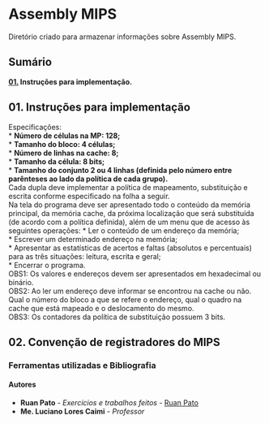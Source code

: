 # Assembly MIPS

Diretório criado para armazenar informações sobre Assembly MIPS.

## Sumário ##
**[01.](#01-Instru%C3%A7%C3%B5es-para-implementa%C3%A7%C3%A3o) Instruções para implementação.**  

## 01. Instruções para implementação ##
Especificações:  
    * **Número de células na MP: 128;**  
    * **Tamanho do bloco: 4 células;**  
    * **Número de linhas na cache: 8;**  
    * **Tamanho da célula: 8 bits;**  
    * **Tamanho do conjunto 2 ou 4 linhas (definida pelo número entre parênteses ao lado da política de cada grupo).**  
Cada dupla deve implementar a política de mapeamento, substituição e escrita conforme especificado na folha a seguir.  
Na tela do programa deve ser apresentado todo o conteúdo da memória principal, da memória cache, da próxima localização que será substituída (de acordo com a política definida), além de um menu que de acesso às seguintes operações:
    * Ler o conteúdo de um endereço da memória;  
    * Escrever um determinado endereço na memória;  
    * Apresentar as estatísticas de acertos e faltas (absolutos e percentuais) para as três situações: leitura, escrita e geral;  
    * Encerrar o programa.  
OBS1: Os valores e endereços devem ser apresentados em hexadecimal ou binário.  
OBS2: Ao ler um endereço deve informar se encontrou na cache ou não. Qual o número do bloco a que se refere o endereço, qual o quadro na cache que está mapeado e o deslocamento do mesmo.  
OBS3: Os contadores da política de substituição possuem 3 bits.

## 02. Convenção de registradores do MIPS ##


### Ferramentas utilizadas e Bibliografia ###


#### Autores ####

* **Ruan Pato** - *Exercícios e trabalhos feitos* - [Ruan Pato](https://github.com/ruanpato)
* **Me. Luciano Lores Caimi** - *Professor*
